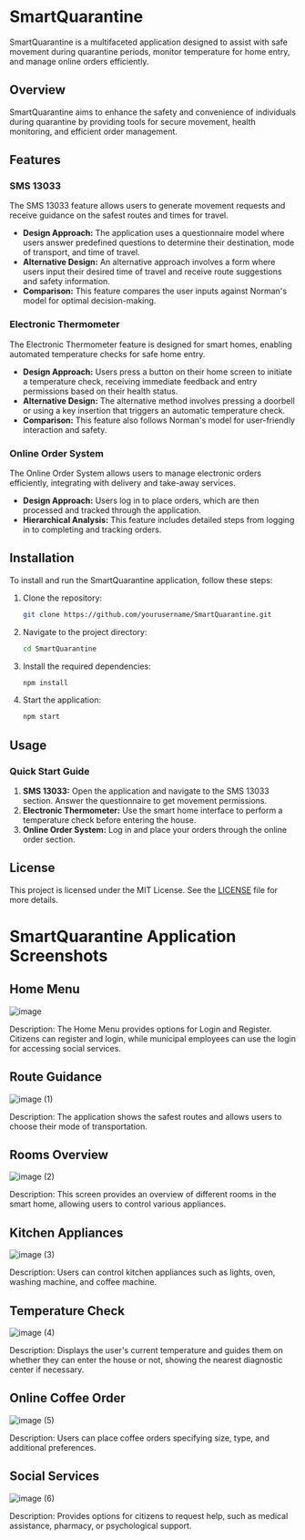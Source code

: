 # SmartQuarantine

SmartQuarantine is a multifaceted application designed to assist with safe movement during quarantine periods, monitor temperature for home entry, and manage online orders efficiently. 

## Overview

SmartQuarantine aims to enhance the safety and convenience of individuals during quarantine by providing tools for secure movement, health monitoring, and efficient order management.

## Features

### SMS 13033

The SMS 13033 feature allows users to generate movement requests and receive guidance on the safest routes and times for travel.

- **Design Approach:** The application uses a questionnaire model where users answer predefined questions to determine their destination, mode of transport, and time of travel.
- **Alternative Design:** An alternative approach involves a form where users input their desired time of travel and receive route suggestions and safety information.
- **Comparison:** This feature compares the user inputs against Norman's model for optimal decision-making.

### Electronic Thermometer

The Electronic Thermometer feature is designed for smart homes, enabling automated temperature checks for safe home entry.

- **Design Approach:** Users press a button on their home screen to initiate a temperature check, receiving immediate feedback and entry permissions based on their health status.
- **Alternative Design:** The alternative method involves pressing a doorbell or using a key insertion that triggers an automatic temperature check.
- **Comparison:** This feature also follows Norman's model for user-friendly interaction and safety.

### Online Order System

The Online Order System allows users to manage electronic orders efficiently, integrating with delivery and take-away services.

- **Design Approach:** Users log in to place orders, which are then processed and tracked through the application.
- **Hierarchical Analysis:** This feature includes detailed steps from logging in to completing and tracking orders.

## Installation

To install and run the SmartQuarantine application, follow these steps:

1. Clone the repository:
   ```bash
   git clone https://github.com/yourusername/SmartQuarantine.git
   ```
2. Navigate to the project directory:
   ```bash
   cd SmartQuarantine
   ```
3. Install the required dependencies:
   ```bash
   npm install
   ```
4. Start the application:
   ```bash
   npm start
   ```

## Usage

### Quick Start Guide

1. **SMS 13033:** Open the application and navigate to the SMS 13033 section. Answer the questionnaire to get movement permissions.
2. **Electronic Thermometer:** Use the smart home interface to perform a temperature check before entering the house.
3. **Online Order System:** Log in and place your orders through the online order section.

## License

This project is licensed under the MIT License. See the [LICENSE](LICENSE) file for more details.


# SmartQuarantine Application Screenshots

## Home Menu

![image](https://github.com/mikepapanik/SmartQuarantin/assets/139591052/ad14f284-4c0d-494f-91c1-ed818bde64e5)


Description: The Home Menu provides options for Login and Register. Citizens can register and login, while municipal employees can use the login for accessing social services.

## Route Guidance

![image (1)](https://github.com/mikepapanik/SmartQuarantin/assets/139591052/5a894584-0885-410c-b9a4-557c634a64f0)


Description: The application shows the safest routes and allows users to choose their mode of transportation.

## Rooms Overview

![image (2)](https://github.com/mikepapanik/SmartQuarantin/assets/139591052/787d83ca-876a-4239-9506-fc4431feffd4)


Description: This screen provides an overview of different rooms in the smart home, allowing users to control various appliances.

## Kitchen Appliances

![image (3)](https://github.com/mikepapanik/SmartQuarantin/assets/139591052/07d144b8-bc23-48b2-9a1d-bbd3a4b7325a)


Description: Users can control kitchen appliances such as lights, oven, washing machine, and coffee machine.

## Temperature Check

![image (4)](https://github.com/mikepapanik/SmartQuarantin/assets/139591052/3234a473-c98f-4507-b051-becd5a8d6197)


Description: Displays the user's current temperature and guides them on whether they can enter the house or not, showing the nearest diagnostic center if necessary.

## Online Coffee Order

![image (5)](https://github.com/mikepapanik/SmartQuarantin/assets/139591052/4c6a07aa-b339-4df1-a0d5-5838f5122c6c)


Description: Users can place coffee orders specifying size, type, and additional preferences.

## Social Services

![image (6)](https://github.com/mikepapanik/SmartQuarantin/assets/139591052/eac40c6e-1601-4fee-b864-bd3b25b9a0e6)

Description: Provides options for citizens to request help, such as medical assistance, pharmacy, or psychological support.

